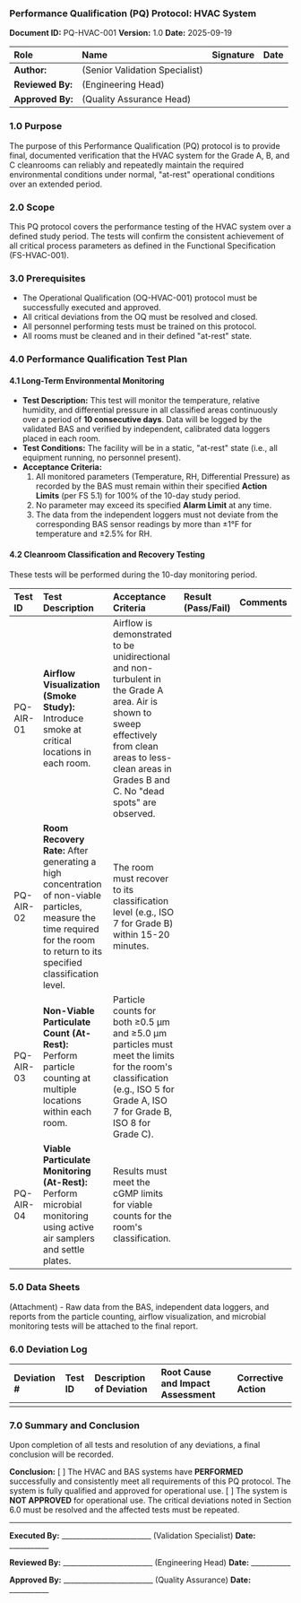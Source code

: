### **Performance Qualification (PQ) Protocol: HVAC System**

**Document ID:** PQ-HVAC-001
**Version:** 1.0
**Date:** 2025-09-19

| **Role** | **Name** | **Signature** | **Date** |
| :--- | :--- | :--- | :--- |
| **Author:** | (Senior Validation Specialist) | | |
| **Reviewed By:** | (Engineering Head) | | |
| **Approved By:** | (Quality Assurance Head) | | |

### **1.0 Purpose**
The purpose of this Performance Qualification (PQ) protocol is to provide final, documented verification that the HVAC system for the Grade A, B, and C cleanrooms can reliably and repeatedly maintain the required environmental conditions under normal, "at-rest" operational conditions over an extended period.

### **2.0 Scope**
This PQ protocol covers the performance testing of the HVAC system over a defined study period. The tests will confirm the consistent achievement of all critical process parameters as defined in the Functional Specification (FS-HVAC-001).

### **3.0 Prerequisites**
*   The Operational Qualification (OQ-HVAC-001) protocol must be successfully executed and approved.
*   All critical deviations from the OQ must be resolved and closed.
*   All personnel performing tests must be trained on this protocol.
*   All rooms must be cleaned and in their defined "at-rest" state.

### **4.0 Performance Qualification Test Plan**

#### **4.1 Long-Term Environmental Monitoring**
*   **Test Description:** This test will monitor the temperature, relative humidity, and differential pressure in all classified areas continuously over a period of **10 consecutive days**. Data will be logged by the validated BAS and verified by independent, calibrated data loggers placed in each room.
*   **Test Conditions:** The facility will be in a static, "at-rest" state (i.e., all equipment running, no personnel present).
*   **Acceptance Criteria:**
    1.  All monitored parameters (Temperature, RH, Differential Pressure) as recorded by the BAS must remain within their specified **Action Limits** (per FS 5.1) for 100% of the 10-day study period.
    2.  No parameter may exceed its specified **Alarm Limit** at any time.
    3.  The data from the independent loggers must not deviate from the corresponding BAS sensor readings by more than ±1°F for temperature and ±2.5% for RH.

#### **4.2 Cleanroom Classification and Recovery Testing**
These tests will be performed during the 10-day monitoring period.

| Test ID | Test Description | Acceptance Criteria | Result (Pass/Fail) | Comments |
| :--- | :--- | :--- | :--- | :--- |
| PQ-AIR-01 | **Airflow Visualization (Smoke Study):** Introduce smoke at critical locations in each room. | Airflow is demonstrated to be unidirectional and non-turbulent in the Grade A area. Air is shown to sweep effectively from clean areas to less-clean areas in Grades B and C. No "dead spots" are observed. | | |
| PQ-AIR-02 | **Room Recovery Rate:** After generating a high concentration of non-viable particles, measure the time required for the room to return to its specified classification level. | The room must recover to its classification level (e.g., ISO 7 for Grade B) within 15-20 minutes. | | |
| PQ-AIR-03 | **Non-Viable Particulate Count (At-Rest):** Perform particle counting at multiple locations within each room. | Particle counts for both ≥0.5 µm and ≥5.0 µm particles must meet the limits for the room's classification (e.g., ISO 5 for Grade A, ISO 7 for Grade B, ISO 8 for Grade C). | | |
| PQ-AIR-04 | **Viable Particulate Monitoring (At-Rest):** Perform microbial monitoring using active air samplers and settle plates. | Results must meet the cGMP limits for viable counts for the room's classification. | | |

### **5.0 Data Sheets**
(Attachment) - Raw data from the BAS, independent data loggers, and reports from the particle counting, airflow visualization, and microbial monitoring tests will be attached to the final report.

### **6.0 Deviation Log**
| Deviation # | Test ID | Description of Deviation | Root Cause and Impact Assessment | Corrective Action |
| :--- | :--- | :--- | :--- | :--- |
| | | | | |

### **7.0 Summary and Conclusion**
Upon completion of all tests and resolution of any deviations, a final conclusion will be recorded.

**Conclusion:**
[ ] The HVAC and BAS systems have **PERFORMED** successfully and consistently meet all requirements of this PQ protocol. The system is fully qualified and approved for operational use.
[ ] The system is **NOT APPROVED** for operational use. The critical deviations noted in Section 6.0 must be resolved and the affected tests must be repeated.

---
**Executed By:** _________________________ (Validation Specialist) **Date:** ___________

**Reviewed By:** _________________________ (Engineering Head) **Date:** ___________

**Approved By:** _________________________ (Quality Assurance) **Date:** ___________
